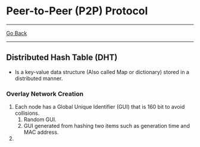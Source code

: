 # Peer-to-Peer (P2P) Protocol
---
[Go Back](UNIOVI/3S2_DistSys/README.md)

---
## Distributed Hash Table (DHT)
- Is a key-value data structure (Also called Map or dictionary) stored in a distributed manner.
### Overlay Network Creation
1. Each node has a Global Unique Identifier (GUI) that is 160 bit to avoid collisions.
	1. Random GUI.
	2. GUI generated from hashing two items such as generation time and MAC address.
2. 